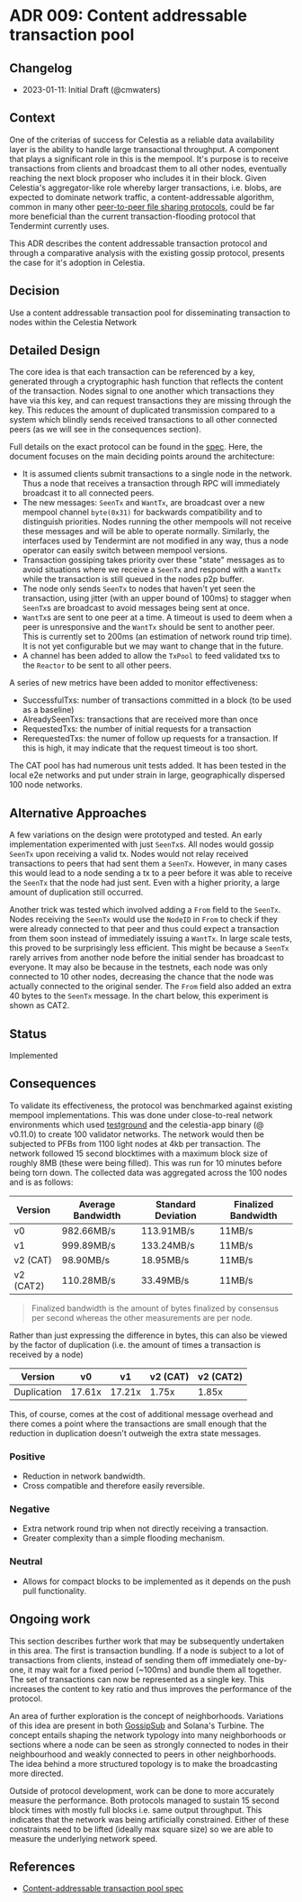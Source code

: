 # ADR 009: Content addressable transaction pool

## Changelog

- 2023-01-11: Initial Draft (@cmwaters)

## Context

One of the criterias of success for Celestia as a reliable data availability layer is the ability to handle large transactional throughput. A component that plays a significant role in this is the mempool. It's purpose is to receive transactions from clients and broadcast them to all other nodes, eventually reaching the next block proposer who includes it in their block. Given Celestia's aggregator-like role whereby larger transactions, i.e. blobs, are expected to dominate network traffic, a content-addressable algorithm, common in many other [peer-to-peer file sharing protocols](https://en.wikipedia.org/wiki/InterPlanetary_File_System), could be far more beneficial than the current transaction-flooding protocol that Tendermint currently uses.

This ADR describes the content addressable transaction protocol and through a comparative analysis with the existing gossip protocol, presents the case for it's adoption in Celestia.

## Decision

Use a content addressable transaction pool for disseminating transaction to nodes within the Celestia Network

## Detailed Design

The core idea is that each transaction can be referenced by a key, generated through a cryptographic hash function that reflects the content of the transaction. Nodes signal to one another which transactions they have via this key, and can request transactions they are missing through the key. This reduces the amount of duplicated transmission compared to a system which blindly sends received transactions to all other connected peers (as we will see in the consequences section).

Full details on the exact protocol can be found in the [spec](../../mempool/cat/spec.md). Here, the document focuses on the main deciding points around the architecture:

- It is assumed clients submit transactions to a single node in the network. Thus a node that receives a transaction through RPC will immediately broadcast it to all connected peers.
- The new messages: `SeenTx` and `WantTx`, are broadcast over a new mempool channel `byte(0x31)` for backwards compatibility and to distinguish priorities. Nodes running the other mempools will not receive these messages and will be able to operate normally. Similarly, the interfaces used by Tendermint are not modified in any way, thus a node operator can easily switch between mempool versions.
- Transaction gossiping takes priority over these "state" messages as to avoid situations where we receive a `SeenTx` and respond with a `WantTx` while the transaction is still queued in the nodes p2p buffer.
- The node only sends `SeenTx` to nodes that haven't yet seen the transaction, using jitter (with an upper bound of 100ms) to stagger when `SeenTx`s are broadcast to avoid messages being sent at once.
- `WantTx`s are sent to one peer at a time. A timeout is used to deem when a peer is unresponsive and the `WantTx` should be sent to another peer. This is currently set to 200ms (an estimation of network round trip time). It is not yet configurable but we may want to change that in the future.
- A channel has been added to allow the `TxPool` to feed validated txs to the `Reactor` to be sent to all other peers.

A series of new metrics have been added to monitor effectiveness:

- SuccessfulTxs: number of transactions committed in a block (to be used as a baseline)
- AlreadySeenTxs: transactions that are received more than once
- RequestedTxs: the number of initial requests for a transaction
- RerequestedTxs: the numer of follow up requests for a transaction. If this is high, it may indicate that the request timeout is too short.

The CAT pool has had numerous unit tests added. It has been tested in the local e2e networks and put under strain in large, geographically dispersed 100 node networks.

## Alternative Approaches

A few variations on the design were prototyped and tested. An early implementation experimented with just `SeenTx`s. All nodes would gossip `SeenTx` upon receiving a valid tx. Nodes would not relay received transactions to peers that had sent them a `SeenTx`. However, in many cases this would lead to a node sending a tx to a peer before it was able to receive the `SeenTx` that the node had just sent. Even with a higher priority, a large amount of duplication still occurred.

Another trick was tested which involved adding a `From` field to the `SeenTx`. Nodes receiving the `SeenTx` would use the `NodeID` in `From` to check if they were already connected to that peer and thus could expect a transaction from them soon instead of immediately issuing a `WantTx`. In large scale tests, this proved to be surprisingly less efficient. This might be because a `SeenTx` rarely arrives from another node before the initial sender has broadcast to everyone. It may also be because in the testnets, each node was only connected to 10 other nodes, decreasing the chance that the node was actually connected to the original sender. The `From` field also added an extra 40 bytes to the `SeenTx` message. In the chart below, this experiment is shown as CAT2.

## Status

Implemented

## Consequences

To validate its effectiveness, the protocol was benchmarked against existing mempool implementations. This was done under close-to-real network environments which used [testground](https://github.com/testground/testground) and the celestia-app binary (@ v0.11.0) to create 100 validator networks. The network would then be subjected to PFBs from 1100 light nodes at 4kb per transaction. The network followed 15 second blocktimes with a maximum block size of roughly 8MB (these were being filled). This was run for 10 minutes before being torn down. The collected data was aggregated across the 100 nodes and is as follows:

| Version | Average Bandwidth | Standard Deviation | Finalized Bandwidth |
|-----|-----|------|------|
| v0 | 982.66MB/s | 113.91MB/s | 11MB/s |
| v1 | 999.89MB/s | 133.24MB/s | 11MB/s |
| v2 (CAT) | 98.90MB/s | 18.95MB/s | 11MB/s |
| v2 (CAT2) | 110.28MB/s | 33.49MB/s | 11MB/s |

> Finalized bandwidth is the amount of bytes finalized by consensus per second whereas the other measurements are per node.

Rather than just expressing the difference in bytes, this can also be viewed by the factor of duplication (i.e. the amount of times a transaction is received by a node)

| Version | v0 | v1 | v2 (CAT) | v2 (CAT2) |
| --------|----|----|----------|-----------|
| Duplication | 17.61x | 17.21x | 1.75x | 1.85x |


This, of course, comes at the cost of additional message overhead and there comes a point where the transactions are small enough that the reduction in duplication doesn't outweigh the extra state messages.


### Positive

- Reduction in network bandwidth.
- Cross compatible and therefore easily reversible.

### Negative

- Extra network round trip when not directly receiving a transaction.
- Greater complexity than a simple flooding mechanism.

### Neutral

- Allows for compact blocks to be implemented as it depends on the push pull functionality.

## Ongoing work

This section describes further work that may be subsequently undertaken in this area. The first is transaction bundling. If a node is subject to a lot of transactions from clients, instead of sending them off immediately one-by-one, it may wait for a fixed period (~100ms) and bundle them all together. The set of transactions can now be represented as a single key. This increases the content to key ratio and thus improves the performance of the protocol.

An area of further exploration is the concept of neighborhoods. Variations of this idea are present in both [GossipSub](https://github.com/libp2p/specs/blob/master/pubsub/gossipsub/gossipsub-v1.0.md#gossipsub-the-gossiping-mesh-router) and Solana's Turbine. The concept entails shaping the network typology into many neighborhoods or sections where a node can be seen as strongly connected to nodes in their neighbourhood and weakly connected to peers in other neighborhoods. The idea behind a more structured topology is to make the broadcasting more directed.

Outside of protocol development, work can be done to more accurately measure the performance. Both protocols managed to sustain 15 second block times with mostly full blocks i.e. same output throughput. This indicates that the network was being artificially constrained. Either of these constraints need to be lifted (ideally max square size) so we are able to measure the underlying network speed.

## References

- [Content-addressable transaction pool spec](../../mempool/cat/spec.md)
